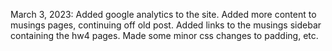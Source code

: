 March 3, 2023:
  Added google analytics to the site.
  Added more content to musings pages, continuing off old post.
  Added links to the musings sidebar containing the hw4 pages.
  Made some minor css changes to padding, etc.